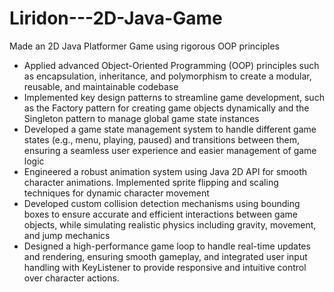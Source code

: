 # Liridon---2D-Java-Game
Made an 2D Java Platformer Game using rigorous OOP principles

- Applied advanced Object-Oriented Programming (OOP) principles such as encapsulation, inheritance, and
polymorphism to create a modular, reusable, and maintainable codebase
- Implemented key design patterns to streamline game development, such as the Factory pattern for creating game
objects dynamically and the Singleton pattern to manage global game state instances
- Developed a game state management system to handle different game states (e.g., menu, playing, paused) and
transitions between them, ensuring a seamless user experience and easier management of game logic
- Engineered a robust animation system using Java 2D API for smooth character animations. Implemented sprite
flipping and scaling techniques for dynamic character movement
- Developed custom collision detection mechanisms using bounding boxes to ensure accurate and efficient interactions
between game objects, while simulating realistic physics including gravity, movement, and jump mechanics
- Designed a high-performance game loop to handle real-time updates and rendering, ensuring smooth gameplay, and
integrated user input handling with KeyListener to provide responsive and intuitive control over character actions.
